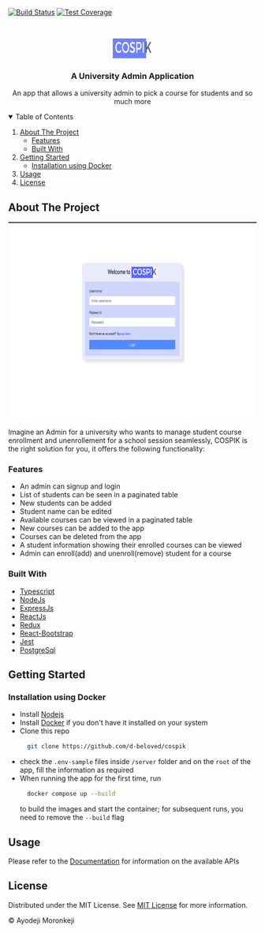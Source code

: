 [![Build Status](https://www.travis-ci.com/d-beloved/cospik.svg?branch=main)](https://www.travis-ci.com/d-beloved/cospik)
[![Test Coverage](https://api.codeclimate.com/v1/badges/db33f2a9853285631d2b/test_coverage)](https://codeclimate.com/github/d-beloved/cospik/test_coverage)

<!-- PROJECT LOGO -->
<br />
<p align="center">
  <a href="https://github.com/d-beloved/cospik">
    <img src="client/src/Assets/images/COSPIK.png" alt="Logo" width="80" height="40">
  </a>

  <h3 align="center">A University Admin Application</h3>

  <p align="center">An app that allows a university admin to pick a course for students and so much more</p>
</p>

<!-- TABLE OF CONTENTS -->
<details open="open">
  <summary>Table of Contents</summary>
  <ol>
    <li>
      <a href="#about-the-project">About The Project</a>
      <ul>
        <li><a href="#features">Features</a></li>
        <li><a href="#built-with">Built With</a></li>
      </ul>
    </li>
    <li>
      <a href="#getting-started">Getting Started</a>
      <ul>
        <li><a href="#installation-using-docker">Installation using Docker</a></li>
      </ul>
    </li>
    <li><a href="#usage">Usage</a></li>
    <li><a href="#license">License</a></li>
  </ol>
</details>

<!-- ABOUT THE PROJECT -->
## About The Project

<p>
  <a href="https://github.com/d-beloved/cospik">
    <img src="client/src/Assets/images/cospik-screenshot.png" alt="Logo" width="800" height="400">
  </a>
</p>

Imagine an Admin for a university who wants to manage student course enrollment and unenrollement for a school session seamlessly,
COSPIK is the right solution for you, it offers the following functionality:

### Features
* An admin can signup and login
* List of students can be seen in a paginated table
* New students can be added
* Student name can be edited
* Available courses can be viewed in a paginated table
* New courses can be added to the app
* Courses can be deleted from the app
* A student information showing their enrolled courses can be viewed
* Admin can enroll(add) and unenroll(remove) student for a course

### Built With

* [Typescript](https://www.typescriptlang.org)
* [NodeJs](https://nodejs.org/en/)
* [ExpressJs](https://expressjs.com/)
* [ReactJs](https://reactjs.org/)
* [Redux](https://redux.js.org/)
* [React-Bootstrap](https://react-bootstrap.netlify.app/)
* [Jest](https://jestjs.io/)
* [PostgreSql](https://www.postgresql.org/)

<!-- GETTING STARTED -->
## Getting Started
  ### Installation using Docker

  * Install [Nodejs](https://nodejs.org/en/download/)
  * Install [Docker](https://www.docker.com/products/docker-desktop) if you don't have it installed on your system
  * Clone this repo
      ```sh
        git clone https://github.com/d-beloved/cospik
      ```
  * check the `.env-sample` files inside `/server` folder and on the `root` of the app, fill the information as required
  * When running the app for the first time, run
      ```sh
        docker compose up --build
      ```
      to build the images and start the container; for subsequent runs, you need to remove the `--build` flag

<!-- USAGE EXAMPLES -->
## Usage

Please refer to the [Documentation](https://documenter.getpostman.com/view/2841318/TVzYgEWg) for information on the available APIs

<!-- LICENSE -->
## License

Distributed under the MIT License. See [MIT License](LICENSE) for more information.

&copy; Ayodeji Moronkeji